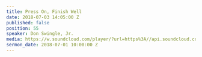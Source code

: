 ```yaml
---
title: Press On, Finish Well
date: 2018-07-03 14:05:00 Z
published: false
position: 55
speaker: Don Swingle, Jr.
media: https://w.soundcloud.com/player/?url=https%3A//api.soundcloud.com/tracks/466755075&color=%23ff0056&auto_play=false&hide_related=false&show_comments=true&show_user=true&show_reposts=false&show_teaser=true&visual=true
sermon_date: 2018-07-01 10:00:00 Z
---
```


